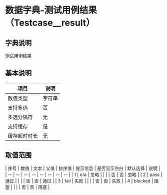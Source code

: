 # 数据字典-测试用例结果（Testcase__result）
## 字典说明
测试用例结果

## 基本说明
| 项目 | 说明 |
| -- | -- |
| 数值类型 | 字符串 |
| 支持多选 | 否 |
| 多选分隔符 | 无 |
| 支持缓存 | 是 |
| 缓存超时时长 | 无 |

## 取值范围
| 序号 | 数值 | 文本 | 父值 | 排序值 | 提示信息 | 是否显示空白 | 默认选择 | 说明 |
| -- | -- | -- | -- | -- | -- | -- | -- |
| 1 | n/a | 忽略 |  |  |  | 否 | 否 | 忽略 |
| 2 | pass | 通过 |  |  |  | 否 | 否 | 通过 |
| 3 | fail | 失败 |  |  |  | 否 | 否 | 失败 |
| 4 | blocked | 阻塞 |  |  |  | 否 | 否 | 阻塞 |

